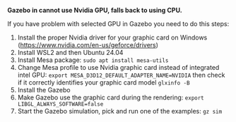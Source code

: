**Gazebo in cannot use Nvidia GPU, falls back to using CPU.**

If you have problem with selected GPU in Gazebo you need to do this steps:

1. Install the proper Nvidia driver for your graphic card on Windows (https://www.nvidia.com/en-us/geforce/drivers)
2. Install WSL2 and then Ubuntu 24.04
3. Install Mesa package:
    ```sudo apt install mesa-utils```
4. Change Mesa profile to use Nvidia graphic card instead of integrated intel GPU:
   ```export MESA_D3D12_DEFAULT_ADAPTER_NAME=NVIDIA```
   then check if it correctly identifies your graphic card model
   ```glxinfo -B```
6. Install the Gazebo
7. Make Gazebo use the graphic card during the rendering:
    ```export LIBGL_ALWAYS_SOFTWARE=false```
8. Start the Gazebo simulation, pick and run one of the examples:
    ```gz sim```

